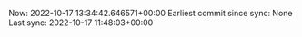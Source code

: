 Now: 2022-10-17 13:34:42.646571+00:00 Earliest commit since sync: None Last sync: 2022-10-17 11:48:03+00:00
